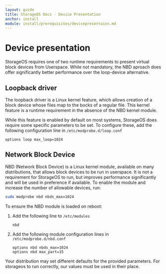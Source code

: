 ```yaml
---
layout: guide
title: StorageOS Docs - Device Presentation
anchor: install
module: install/prerequisites/devicepresentaion.md
---
```


# Device presentation

StorageOS requires one of two runtime requirements to present virtual block devices
from Userspace. While not mandatory, the NBD aproach does offer significantly
better performance over the loop-device alternative.

## Loopback driver

The loopback driver is a Linux kernel feature, which allows creation of a block
device whose files map to the bocks of a regular file. This kernel feature is a
runtime requirement in the absence of the NBD kernel module.

While this feature is enabled by default on most systems, StorageOS does require some
specific parameters to be set. To configure these, add the following
configuration line in `/etc/modprobe.d/loop.conf`

```text
options loop max_loop=1024
```

## Network Block Device

NBD (Network Block Device) is a Linux kernel module, available on many
distributions, that allows block devices to be run in userspace. It is not a
requirement for StorageOS to run, but improves performance significantly and
will be used in preference if available. To enable the module and increase the
number of allowable devices, run:

```bash
sudo modprobe nbd nbds_max=1024
```

To ensure the NBD module is loaded on reboot:

1. Add the following line to `/etc/modules`

    ```text
    nbd
    ```

1. Add the following module configuration lines in `/etc/modprobe.d/nbd.conf`

    ```text
    options nbd nbds_max=1024
    options nbd max_part=15
    ```

Your distribution may set different defaults for the provided
parameters. For storageos to run correctly, our values must be used in their
place.
